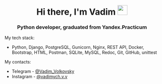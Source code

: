 <h1 align="center">Hi there, I'm Vadim
<img src="https://github.com/blackcater/blackcater/raw/main/images/Hi.gif" height="32"/></h1>
<h3 align="center">Python developer, graduated from Yandex.Practicum </h3>


My tech stack:

- Python, Django, PostgreSQL, Gunicorn, Nginx, REST API, Docker, Bootstrap, HTML, Postman, SQLite, MySQL, Redoc, Git, GitHub, unittest


My contacts:

- Telegram - <a href="https://t.me/vadim_volkovsky" target="_blank">@Vadim_Volkovsky</a> 
- Instagram - <a href="https://www.instagram.com/vadimych.v.v/" target="_blank">@vadimych.v.v</a>


